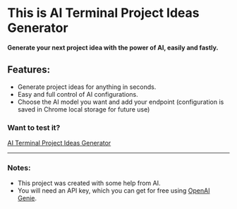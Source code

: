 

# This is AI Terminal Project Ideas Generator  
**Generate your next project idea with the power of AI, easily and fastly.**  

## Features:  
- Generate project ideas for anything in seconds.  
- Easy and full control of AI configurations.  
- Choose the AI model you want and add your endpoint (configuration is saved in Chrome local storage for future use)

### Want to test it?  
[AI Terminal Project Ideas Generator](https://kokojkj.github.io/AI-Terminal-Project-Ideas-Generator/)  

---

### Notes:  
- This project was created with some help from AI.  
- You will need an API key, which you can get for free using [OpenAI Genie](https://app.slack.com/client/T0266FRGM/D0807G0NEEQ).  
